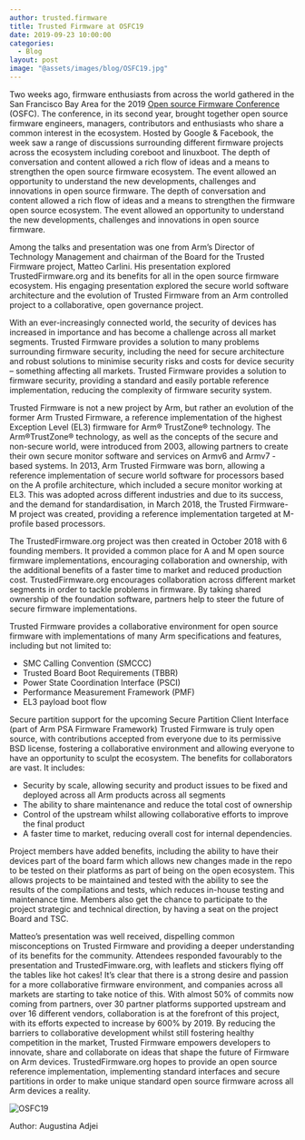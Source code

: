 ```yaml
---
author: trusted.firmware
title: Trusted Firmware at OSFC19
date: 2019-09-23 10:00:00
categories:
  - Blog
layout: post
image: "@assets/images/blog/OSFC19.jpg"
---
```


Two weeks ago, firmware enthusiasts from across the world gathered in the San Francisco Bay Area for the 2019 [Open source Firmware Conference](https://osfc.io/) (OSFC). The conference, in its second year, brought together open source firmware engineers, managers, contributors and enthusiasts who share a common interest in the ecosystem. Hosted by Google & Facebook, the week saw a range of discussions surrounding different firmware projects across the ecosystem including coreboot and linuxboot. The depth of conversation and content allowed a rich flow of ideas and a means to strengthen the open source firmware ecosystem. The event allowed an opportunity to understand the new developments, challenges and innovations in open source firmware. The depth of conversation and content allowed a rich flow of ideas and a means to strengthen the firmware open source ecosystem. The event allowed an opportunity to understand the new developments, challenges and innovations in open source firmware.

Among the talks and presentation was one from Arm’s Director of Technology Management and chairman of the Board for the Trusted Firmware project, Matteo Carlini. His presentation explored TrustedFirmware.org and its benefits for all in the open source firmware ecosystem. His engaging presentation explored the secure world software architecture and the evolution of Trusted Firmware from an Arm controlled project to a collaborative, open governance project.

With an ever-increasingly connected world, the security of devices has increased in importance and has become a challenge across all market segments. Trusted Firmware provides a solution to many problems surrounding firmware security, including the need for secure architecture and robust solutions to minimise security risks and costs for device security – something affecting all markets. Trusted Firmware provides a solution to firmware security, providing a standard and easily portable reference implementation, reducing the complexity of firmware security system.

Trusted Firmware is not a new project by Arm, but rather an evolution of the former Arm Trusted Firmware, a reference implementation of the highest Exception Level (EL3) firmware for Arm® TrustZone® technology. The Arm®TrustZone® technology, as well as the concepts of the secure and non-secure world, were introduced from 2003, allowing partners to create their own secure monitor software and services on Armv6 and Armv7 - based systems. In 2013, Arm Trusted Firmware was born, allowing a reference implementation of secure world software for processors based on the A profile architecture, which included a secure monitor working at EL3. This was adopted across different industries and due to its success, and the demand for standardisation, in March 2018, the Trusted Firmware-M project was created, providing a reference implementation targeted at M-profile based processors.

The TrustedFirmware.org project was then created in October 2018 with 6 founding members. It provided a common place for A and M open source firmware implementations, encouraging collaboration and ownership, with the additional benefits of a faster time to market and reduced production cost. TrustedFirmware.org encourages collaboration across different market segments in order to tackle problems in firmware. By taking shared ownership of the foundation software, partners help to steer the future of secure firmware implementations.

Trusted Firmware provides a collaborative environment for open source firmware with implementations of many Arm specifications and features, including but not limited to:

- SMC Calling Convention (SMCCC)
- Trusted Board Boot Requirements (TBBR)
- Power State Coordination Interface (PSCI)
- Performance Measurement Framework (PMF)
- EL3 payload boot flow

Secure partition support for the upcoming Secure Partition Client Interface (part of Arm PSA Firmware Framework)
Trusted Firmware is truly open source, with contributions accepted from everyone due to its permissive BSD license, fostering a collaborative environment and allowing everyone to have an opportunity to sculpt the ecosystem. The benefits for collaborators are vast. It includes:

- Security by scale, allowing security and product issues to be fixed and deployed across all Arm products across all segments
- The ability to share maintenance and reduce the total cost of ownership
- Control of the upstream whilst allowing collaborative efforts to improve the final product
- A faster time to market, reducing overall cost for internal dependencies.

Project members have added benefits, including the ability to have their devices part of the board farm which allows new changes made in the repo to be tested on their platforms as part of being on the open ecosystem. This allows projects to be maintained and tested with the ability to see the results of the compilations and tests, which reduces in-house testing and maintenance time. Members also get the chance to participate to the project strategic and technical direction, by having a seat on the project Board and TSC.

Matteo’s presentation was well received, dispelling common misconceptions on Trusted Firmware and providing a deeper understanding of its benefits for the community. Attendees responded favourably to the presentation and TrustedFimware.org, with leaflets and stickers flying off the tables like hot cakes! It’s clear that there is a strong desire and passion for a more collaborative firmware environment, and companies across all markets are starting to take notice of this. With almost 50% of commits now coming from partners, over 30 partner platforms supported upstream and over 16 different vendors, collaboration is at the forefront of this project, with its efforts expected to increase by 600% by 2019. By reducing the barriers to collaborative development whilst still fostering healthy competition in the market, Trusted Firmware empowers developers to innovate, share and collaborate on ideas that shape the future of Firmware on Arm devices. TrustedFirmware.org hopes to provide an open source reference implementation, implementing standard interfaces and secure partitions in order to make unique standard open source firmware across all Arm devices a reality.

![OSFC19](/assets/images/blog/OSFC19.jpg)

Author: Augustina Adjei
